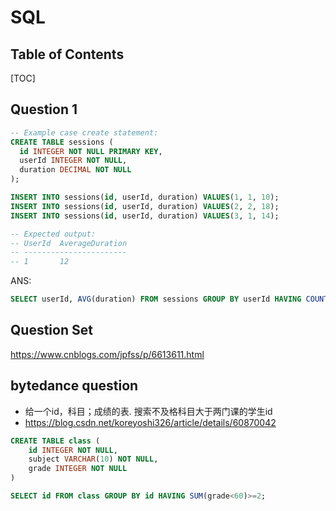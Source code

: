 
# SQL

## Table of Contents

[TOC]


## Question 1

```sql
-- Example case create statement:
CREATE TABLE sessions (
  id INTEGER NOT NULL PRIMARY KEY,
  userId INTEGER NOT NULL,
  duration DECIMAL NOT NULL
);

INSERT INTO sessions(id, userId, duration) VALUES(1, 1, 10);
INSERT INTO sessions(id, userId, duration) VALUES(2, 2, 18);
INSERT INTO sessions(id, userId, duration) VALUES(3, 1, 14);

-- Expected output:
-- UserId  AverageDuration
-- -----------------------
-- 1       12
```

ANS:
```sql
SELECT userId, AVG(duration) FROM sessions GROUP BY userId HAVING COUNT(userID)>1;
```

## Question Set

https://www.cnblogs.com/jpfss/p/6613611.html

## bytedance question

- 给一个id，科目；成绩的表. 搜索不及格科目大于两门课的学生id
- https://blog.csdn.net/koreyoshi326/article/details/60870042
```sql
CREATE TABLE class (
    id INTEGER NOT NULL,
    subject VARCHAR(10) NOT NULL,
    grade INTEGER NOT NULL
)
```

```sql
SELECT id FROM class GROUP BY id HAVING SUM(grade<60)>=2; 
```


